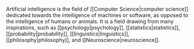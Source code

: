 Artificial intelligence is the field of [[Computer Science|computer science]] dedicated towards the intelligence of machines or software, as opposed to the intelligence of humans or animals. It is a field drawing from many inspirations, such as [[psychology|psychology]], [[statistics|statistics]], [[probability|probability]], [[linguistics|linguistics]], [[philosophy|philosophy]], and [[Neuroscience|neuroscience]].